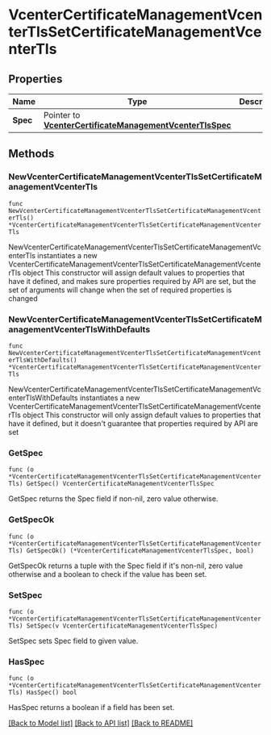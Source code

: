 # VcenterCertificateManagementVcenterTlsSetCertificateManagementVcenterTls

## Properties

Name | Type | Description | Notes
------------ | ------------- | ------------- | -------------
**Spec** | Pointer to [**VcenterCertificateManagementVcenterTlsSpec**](VcenterCertificateManagementVcenterTlsSpec.md) |  | [optional] 

## Methods

### NewVcenterCertificateManagementVcenterTlsSetCertificateManagementVcenterTls

`func NewVcenterCertificateManagementVcenterTlsSetCertificateManagementVcenterTls() *VcenterCertificateManagementVcenterTlsSetCertificateManagementVcenterTls`

NewVcenterCertificateManagementVcenterTlsSetCertificateManagementVcenterTls instantiates a new VcenterCertificateManagementVcenterTlsSetCertificateManagementVcenterTls object
This constructor will assign default values to properties that have it defined,
and makes sure properties required by API are set, but the set of arguments
will change when the set of required properties is changed

### NewVcenterCertificateManagementVcenterTlsSetCertificateManagementVcenterTlsWithDefaults

`func NewVcenterCertificateManagementVcenterTlsSetCertificateManagementVcenterTlsWithDefaults() *VcenterCertificateManagementVcenterTlsSetCertificateManagementVcenterTls`

NewVcenterCertificateManagementVcenterTlsSetCertificateManagementVcenterTlsWithDefaults instantiates a new VcenterCertificateManagementVcenterTlsSetCertificateManagementVcenterTls object
This constructor will only assign default values to properties that have it defined,
but it doesn't guarantee that properties required by API are set

### GetSpec

`func (o *VcenterCertificateManagementVcenterTlsSetCertificateManagementVcenterTls) GetSpec() VcenterCertificateManagementVcenterTlsSpec`

GetSpec returns the Spec field if non-nil, zero value otherwise.

### GetSpecOk

`func (o *VcenterCertificateManagementVcenterTlsSetCertificateManagementVcenterTls) GetSpecOk() (*VcenterCertificateManagementVcenterTlsSpec, bool)`

GetSpecOk returns a tuple with the Spec field if it's non-nil, zero value otherwise
and a boolean to check if the value has been set.

### SetSpec

`func (o *VcenterCertificateManagementVcenterTlsSetCertificateManagementVcenterTls) SetSpec(v VcenterCertificateManagementVcenterTlsSpec)`

SetSpec sets Spec field to given value.

### HasSpec

`func (o *VcenterCertificateManagementVcenterTlsSetCertificateManagementVcenterTls) HasSpec() bool`

HasSpec returns a boolean if a field has been set.


[[Back to Model list]](../README.md#documentation-for-models) [[Back to API list]](../README.md#documentation-for-api-endpoints) [[Back to README]](../README.md)



